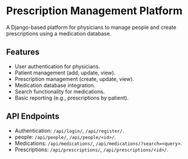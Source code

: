 # Prescription Management Platform

A Django-based platform for physicians to manage people and create prescriptions using a medication database.

## Features
- User authentication for physicians.
- Patient management (add, update, view).
- Prescription management (create, update, view).
- Medication database integration.
- Search functionality for medications.
- Basic reporting (e.g., prescriptions by patient).

## API Endpoints
- Authentication: `/api/login/`, `/api/register/`.
- people: `/api/people/`, `/api/people/<id>/`.
- Medications: `/api/medications/`, `/api/medications/?search=<query>`.
- Prescriptions: `/api/prescriptions/`, `/api/prescriptions/<id>/`.
